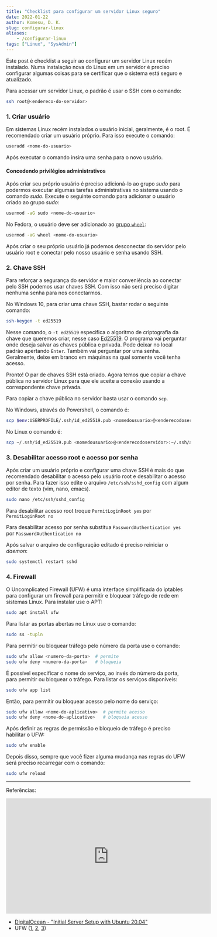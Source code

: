 ```yaml
---
title: "Checklist para configurar um servidor Linux seguro"
date: 2022-01-22
author: Komesu, D. K.
slug: configurar-linux
aliases:
    - /configurar-linux
tags: ["Linux", "SysAdmin"]
---
```


Este post é checklist a seguir ao configurar um servidor Linux recém instalado. Numa instalação nova do Linux em um servidor é preciso configurar algumas coisas para se certificar que o sistema está seguro e atualizado.

<!--more-->

Para acessar um servidor Linux, o padrão é usar o SSH com o comando:

```sh
ssh root@<endereco-do-servidor>
```

### 1. Criar usuário

Em sistemas Linux recém instalados o usuário inicial, geralmente, é o root. É recomendado criar um usuário próprio. Para isso execute o comando:

```sh
useradd <nome-do-usuario>
```

Após executar o comando insira uma senha para o novo usuário.

#### Concedendo privilégios administrativos

Após criar seu próprio usuário é preciso adicioná-lo ao grupo *sudo* para podermos executar algumas tarefas administrativas no sistema usando o comando *sudo*. Execute o seguinte comando para adicionar o usuário criado ao grupo *sudo*:

```sh
usermod -aG sudo <nome-do-usuario>
```

No Fedora, o usuário deve ser adicionado ao [grupo `wheel`](https://docs.fedoraproject.org/en-US/quick-docs/adding_user_to_sudoers_file/):

```sh
usermod -aG wheel <nome-do-usuario>
```

Após criar o seu próprio usuário já podemos desconectar do servidor pelo usuário root e conectar pelo nosso usuário e senha usando SSH.

### 2. Chave SSH

Para reforçar a segurança do servidor e maior conveniência ao conectar pelo SSH podemos usar chaves SSH. Com isso não será preciso digitar nenhuma senha para nos conectarmos.

No Windows 10, para criar uma chave SSH, bastar rodar o seguinte comando:

```sh
ssh-keygen -t ed25519
```

Nesse comando, o `-t ed25519` especifica o algoritmo de criptografia da chave que queremos criar, nesse caso [Ed25519](https://www.cryptopp.com/wiki/Ed25519). O programa vai perguntar onde deseja salvar as chaves pública e privada. Pode deixar no local padrão apertando `Enter`. Também vai perguntar por uma senha. Geralmente, deixe em branco em máquinas na qual somente você tenha acesso.

Pronto! O par de chaves SSH está criado. Agora temos que copiar a chave pública no servidor Linux para que ele aceite a conexão usando a correspondente chave privada.

Para copiar a chave pública no servidor basta usar o comando `scp`.

No Windows, através do Powershell, o comando é:

```sh
scp $env:USERPROFILE/.ssh/id_ed25519.pub <nomedousuario>@<enderecodoservidor>:~/.ssh/authorized_keys
```

No Linux o comando é:

```sh
scp ~/.ssh/id_ed25519.pub <nomedousuario>@<enderecodoservidor>:~/.ssh/authorized_keys
```

### 3. Desabilitar acesso root e acesso por senha

Após criar um usuário próprio e configurar uma chave SSH é mais do que recomendado desabilitar o acesso pelo usuário root e desabilitar o acesso por senha. Para fazer isso edite o arquivo `/etc/ssh/sshd_config` com algum editor de texto (vim, nano, emacs).

```sh
sudo nano /etc/ssh/sshd_config
```

Para desabilitar acesso root troque  `PermitLoginRoot yes` por `PermitLoginRoot no`

Para desabilitar acesso por senha substitua `PasswordAuthentication yes` por `PasswordAuthentication no`

Após salvar o arquivo de configuração editado é preciso reiniciar o *daemon*:

```sh
sudo systemctl restart sshd
```

### 4. Firewall

O Uncomplicated Firewall (UFW) é uma interface simplificada do iptables para configurar um firewall para permitir e bloquear tráfego de rede em sistemas Linux. Para instalar use o APT:

```sh
sudo apt install ufw
```

Para listar as portas abertas no Linux use o comando:

```sh
sudo ss -tupln
```

Para permitir ou bloquear tráfego pelo número da porta use o comando:

```sh
sudo ufw allow <numero-da-porta>  # permite
sudo ufw deny <numero-da-porta>   # bloqueia
```

É possível especificar o nome do serviço, ao invés do número da porta, para permitir ou bloquear o tráfego. Para listar os serviços disponíveis:

```sh
sudo ufw app list
```

Então, para permitir ou bloquear acesso pelo nome do serviço:

```sh
sudo ufw allow <nome-do-aplicativo>  # permite acesso
sudo ufw deny <nome-do-aplicativo>   # bloqueia acesso
```

Após definir as regras de permissão e bloqueio de tráfego é preciso habilitar o UFW:

```sh
sudo ufw enable
```

Depois disso, sempre que você fizer alguma mudança nas regras do UFW será preciso recarregar com o comando:

```sh
sudo ufw reload
```

---

Referências:

<iframe width="560" height="315" src="https://www.youtube-nocookie.com/embed/ZhMw53Ud2tY" title="YouTube video player" frameborder="0" allow="accelerometer; autoplay; clipboard-write; encrypted-media; gyroscope; picture-in-picture" allowfullscreen></iframe>

- [DigitalOcean - "Initial Server Setup with Ubuntu 20.04"](https://www.digitalocean.com/community/tutorials/initial-server-setup-with-ubuntu-20-04)
- UFW ([1](https://help.ubuntu.com/community/UFW), [2](https://www.digitalocean.com/community/tutorials/how-to-set-up-a-firewall-with-ufw-on-ubuntu-20-04), [3](https://www.devmedia.com.br/ufw-firewall-do-ubuntu/18317))
